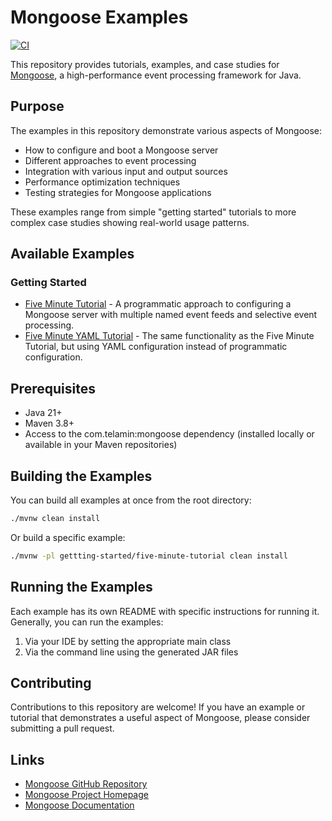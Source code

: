 # Mongoose Examples

[![CI](https://github.com/telaminai/mongoose-examples/actions/workflows/ci.yml/badge.svg)](https://github.com/telaminai/mongoose-examples/actions/workflows/ci.yml)

This repository provides tutorials, examples, and case studies for [Mongoose](https://github.com/telaminai/mongoose), a high-performance event processing framework for Java.

## Purpose

The examples in this repository demonstrate various aspects of Mongoose:

- How to configure and boot a Mongoose server
- Different approaches to event processing
- Integration with various input and output sources
- Performance optimization techniques
- Testing strategies for Mongoose applications

These examples range from simple "getting started" tutorials to more complex case studies showing real-world usage patterns.

## Available Examples

### Getting Started

- [Five Minute Tutorial](gettting-started/five-minute-tutorial) - A programmatic approach to configuring a Mongoose server with multiple named event feeds and selective event processing.
- [Five Minute YAML Tutorial](gettting-started/five-minute-yaml-tutorial) - The same functionality as the Five Minute Tutorial, but using YAML configuration instead of programmatic configuration.

## Prerequisites

- Java 21+
- Maven 3.8+
- Access to the com.telamin:mongoose dependency (installed locally or available in your Maven repositories)

## Building the Examples

You can build all examples at once from the root directory:

```bash
./mvnw clean install
```

Or build a specific example:

```bash
./mvnw -pl gettting-started/five-minute-tutorial clean install
```

## Running the Examples

Each example has its own README with specific instructions for running it. Generally, you can run the examples:

1. Via your IDE by setting the appropriate main class
2. Via the command line using the generated JAR files

## Contributing

Contributions to this repository are welcome! If you have an example or tutorial that demonstrates a useful aspect of Mongoose, please consider submitting a pull request.

## Links

- [Mongoose GitHub Repository](https://github.com/telaminai/mongoose)
- [Mongoose Project Homepage](https://telaminai.github.io/mongoose/)
- [Mongoose Documentation](https://telaminai.github.io/mongoose/docs/)
